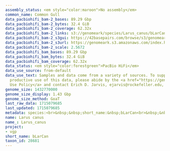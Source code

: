 ```yaml
---
assembly_status: <em style="color:maroon">No assembly</em>
common_name: Common Gull
data_pacbiohifi_bam-2_bases: 89.29 Gbp
data_pacbiohifi_bam-2_bytes: 32.4 GiB
data_pacbiohifi_bam-2_coverage: 62.32x
data_pacbiohifi_bam-2_links: s3://genomeark/species/Larus_canus/bLarCan2/genomic_data/pacbio_hifi/<br>
data_pacbiohifi_bam-2_s3gui: https://42basepairs.com/browse/s3/genomeark/species/Larus_canus/bLarCan2/genomic_data/pacbio_hifi/
data_pacbiohifi_bam-2_s3url: https://genomeark.s3.amazonaws.com/index.html?prefix=species/Larus_canus/bLarCan2/genomic_data/pacbio_hifi/
data_pacbiohifi_bam-2_scale: 2.5672
data_pacbiohifi_bam_bases: 89.29 Gbp
data_pacbiohifi_bam_bytes: 32.4 GiB
data_pacbiohifi_bam_coverage: 62.32x
data_status: <em style="color:forestgreen">PacBio HiFi</em>
data_use_source: from-default
data_use_text: Samples and data come from a variety of sources. To support fair and
  productive use of this data, please abide by the <a href="https://genome10k.soe.ucsc.edu/data-use-policies/">Data
  Use Policy</a> and contact Erich D. Jarvis, ejarvis@rockefeller.edu, with any questions.
genome_size: 1432770000
genome_size_display: 1.43 Gbp
genome_size_method: GoaT
last_raw_data: 1715079685
last_updated: 1715079685
metadata: species:<br>&nbsp;&nbsp;short_name:&nbsp;bLarCan<br>&nbsp;&nbsp;name:&nbsp;Larus&nbsp;canus<br>&nbsp;&nbsp;taxon_id:&nbsp;28681<br>&nbsp;&nbsp;common_name:&nbsp;Common&nbsp;Gull<br>&nbsp;&nbsp;order:<br>&nbsp;&nbsp;&nbsp;&nbsp;name:&nbsp;Charadriiformes<br>&nbsp;&nbsp;family:<br>&nbsp;&nbsp;&nbsp;&nbsp;name:&nbsp;Laridae<br>&nbsp;&nbsp;individuals:<br>&nbsp;&nbsp;&nbsp;&nbsp;-&nbsp;short_name:&nbsp;bLarCan2<br>&nbsp;&nbsp;&nbsp;&nbsp;&nbsp;&nbsp;biosample_id:&nbsp;SAMEA115168455<br>&nbsp;&nbsp;&nbsp;&nbsp;&nbsp;&nbsp;sex:&nbsp;male<br>&nbsp;&nbsp;genome_size:&nbsp;1432770000<br>&nbsp;&nbsp;genome_size_method:&nbsp;GoaT<br>&nbsp;&nbsp;project:&nbsp;[&nbsp;vgp&nbsp;]<br>
name: Larus canus
name_: Larus_canus
project:
- vgp
short_name: bLarCan
taxon_id: 28681
---
```

